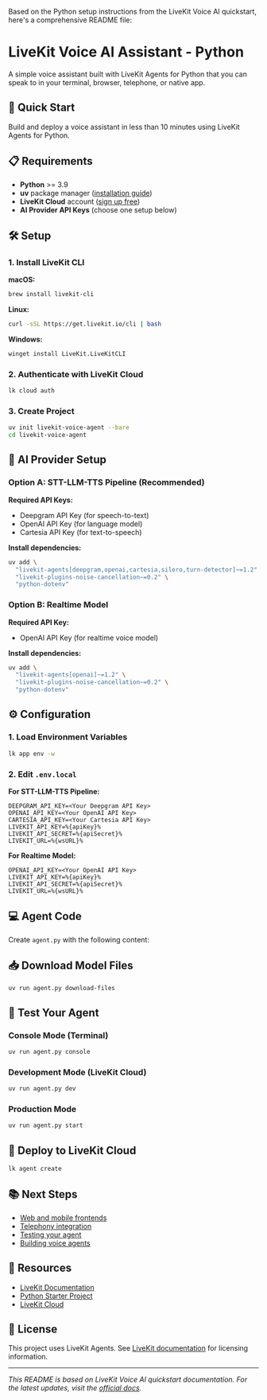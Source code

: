 Based on the Python setup instructions from the LiveKit Voice AI quickstart, here's a comprehensive README file:

# LiveKit Voice AI Assistant - Python

A simple voice assistant built with LiveKit Agents for Python that you can speak to in your terminal, browser, telephone, or native app.

## 🚀 Quick Start

Build and deploy a voice assistant in less than 10 minutes using LiveKit Agents for Python.

## 📋 Requirements

- **Python** >= 3.9
- **uv** package manager ([installation guide](https://docs.astral.sh/uv/getting-started/installation/))
- **LiveKit Cloud** account ([sign up free](https://cloud.livekit.io/))
- **AI Provider API Keys** (choose one setup below)

## 🛠️ Setup

### 1. Install LiveKit CLI

**macOS:**

```bash
brew install livekit-cli
```

**Linux:**

```bash
curl -sSL https://get.livekit.io/cli | bash
```

**Windows:**

```bash
winget install LiveKit.LiveKitCLI
```

### 2. Authenticate with LiveKit Cloud

```bash
lk cloud auth
```

### 3. Create Project

```bash
uv init livekit-voice-agent --bare
cd livekit-voice-agent
```

## 🔌 AI Provider Setup

### Option A: STT-LLM-TTS Pipeline (Recommended)

**Required API Keys:**

- Deepgram API Key (for speech-to-text)
- OpenAI API Key (for language model)
- Cartesia API Key (for text-to-speech)

**Install dependencies:**

```bash
uv add \
  "livekit-agents[deepgram,openai,cartesia,silero,turn-detector]~=1.2" \
  "livekit-plugins-noise-cancellation~=0.2" \
  "python-dotenv"
```

### Option B: Realtime Model

**Required API Key:**

- OpenAI API Key (for realtime voice model)

**Install dependencies:**

```bash
uv add \
  "livekit-agents[openai]~=1.2" \
  "livekit-plugins-noise-cancellation~=0.2" \
  "python-dotenv"
```

## ⚙️ Configuration

### 1. Load Environment Variables

```bash
lk app env -w
```

### 2. Edit `.env.local`

**For STT-LLM-TTS Pipeline:**

```env
DEEPGRAM_API_KEY=<Your Deepgram API Key>
OPENAI_API_KEY=<Your OpenAI API Key>
CARTESIA_API_KEY=<Your Cartesia API Key>
LIVEKIT_API_KEY=%{apiKey}%
LIVEKIT_API_SECRET=%{apiSecret}%
LIVEKIT_URL=%{wsURL}%
```

**For Realtime Model:**

```env
OPENAI_API_KEY=<Your OpenAI API Key>
LIVEKIT_API_KEY=%{apiKey}%
LIVEKIT_API_SECRET=%{apiSecret}%
LIVEKIT_URL=%{wsURL}%
```

## 💻 Agent Code

Create `agent.py` with the following content:

## 📥 Download Model Files

```bash
uv run agent.py download-files
```

## 🎤 Test Your Agent

### Console Mode (Terminal)

```bash
uv run agent.py console
```

### Development Mode (LiveKit Cloud)

```bash
uv run agent.py dev
```

### Production Mode

```bash
uv run agent.py start
```

## 🚀 Deploy to LiveKit Cloud

```bash
lk agent create
```

## 📚 Next Steps

- [Web and mobile frontends](https://docs.livekit.io/agents/start/frontend.md)
- [Telephony integration](https://docs.livekit.io/agents/start/telephony.md)
- [Testing your agent](https://docs.livekit.io/agents/build/testing.md)
- [Building voice agents](https://docs.livekit.io/agents/build.md)

## 🔗 Resources

- [LiveKit Documentation](https://docs.livekit.io/)
- [Python Starter Project](https://github.com/livekit-examples/agent-starter-python)
- [LiveKit Cloud](https://cloud.livekit.io/)

## 📝 License

This project uses LiveKit Agents. See [LiveKit documentation](https://docs.livekit.io/) for licensing information.

---

_This README is based on LiveKit Voice AI quickstart documentation. For the latest updates, visit the [official docs](https://docs.livekit.io/agents/start/voice-ai.md)._
